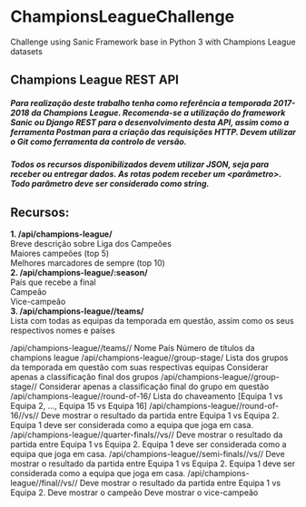 # ChampionsLeagueChallenge
Challenge using Sanic Framework base in Python 3 with Champions League datasets

## Champions League REST API

##### Para realização deste trabalho tenha como referência a temporada 2017-2018 da Champions League. Recomenda-se a utilização do framework Sanic ou Django REST para o desenvolvimento desta API, assim como a ferramenta Postman para a criação das requisições HTTP. Devem utilizar o Git como ferramenta da controlo de versão. 
##### Todos os recursos disponibilizados devem utilizar JSON, seja para receber ou entregar dados. As rotas podem receber um <parâmetro>. Todo parâmetro deve ser considerado como string.

## Recursos:

<b>1. /api/champions-league/</b>
<br />Breve descrição sobre Liga dos Campeões
<br />Maiores campeões (top 5)
<br />Melhores marcadores de sempre (top 10)
<br />
<b>2. /api/champions-league/:season/</b>
<br />País que recebe a final
<br />Campeão
<br />Vice-campeão
<br /> 
<b>3. /api/champions-league/<season>/teams/</b>
<br />Lista com todas as equipas da temporada em questão, assim como os seus respectivos nomes e países
<br />
  
  
  
/api/champions-league/<season>/teams/<name>/
Nome
País
Número de títulos da champions league
/api/champions-league/<season>/group-stage/
Lista dos grupos da temporada em questão com suas respectivas equipas
Considerar apenas a classificação final dos grupos
/api/champions-league/<season>/group-stage/<name>/
Considerar apenas a classificação final do grupo em questão
/api/champions-league/<season>/round-of-16/
Lista do chaveamento [Equipa 1 vs Equipa 2, ..., Equipa 15 vs Equipa 16]
/api/champions-league/<season>/round-of-16/<team1>/vs/<team2>/
Deve mostrar o resultado da partida entre Equipa 1 vs Equipa 2. 
Equipa 1 deve ser considerada como a equipa que joga em casa.
/api/champions-league/<season>/quarter-finals/<team1>/vs/<team2>/
Deve mostrar o resultado da partida entre Equipa 1 vs Equipa 2. 
Equipa 1 deve ser considerada como a equipa que joga em casa.
/api/champions-league/<season>/semi-finals/<team1>/vs/<team2>/
Deve mostrar o resultado da partida entre Equipa 1 vs Equipa 2. 
Equipa 1 deve ser considerada como a equipa que joga em casa.
/api/champions-league/<season>/final/<team1>/vs/<team2>/
Deve mostrar o resultado da partida entre Equipa 1 vs Equipa 2. 
Deve mostrar o campeão
Deve mostrar o vice-campeão
